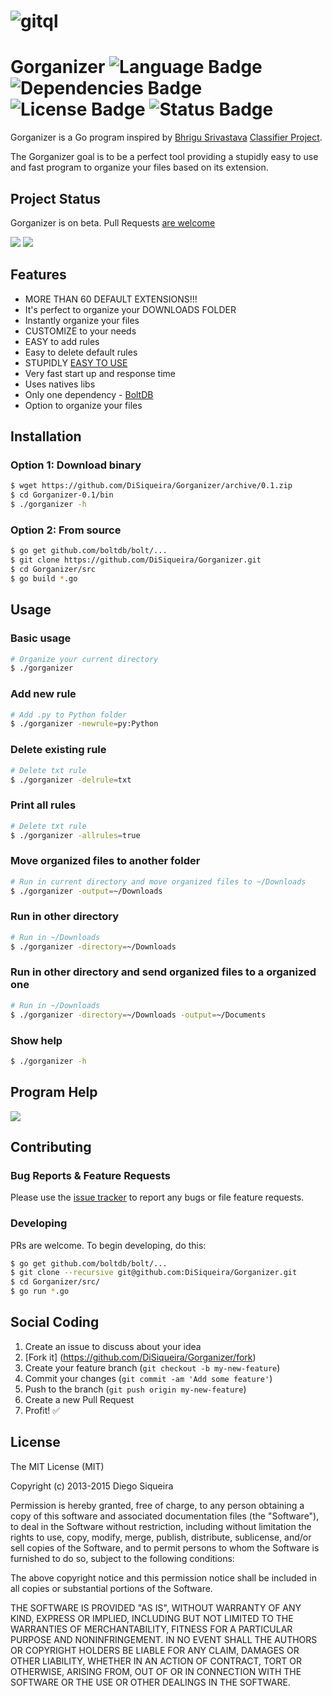 # ![gitql](https://rawgit.com/DiSiqueira/Gorganizer/master/gorganizer-logo.png)

# Gorganizer ![Language Badge](https://img.shields.io/badge/Language-Go-blue.svg) ![Dependencies Badge](https://img.shields.io/badge/Dependencies-BoltDB-brightgreen.svg) ![License Badge](https://img.shields.io/badge/License-MIT-blue.svg) ![Status Badge](https://img.shields.io/badge/Status-Beta-brightgreen.svg)

Gorganizer is a Go program inspired by [Bhrigu Srivastava][bhrigu123] [Classifier Project][classifier].

The Gorganizer goal is to be a perfect tool providing a stupidly easy to use and fast program to organize your files based on its extension.

[bhrigu123]: https://github.com/bhrigu123
[classifier]: https://github.com/bhrigu123/classifier

## Project Status

Gorganizer is on beta. Pull Requests [are welcome](https://github.com/DiSiqueira/Gorganizer#social-coding)

![](https://i.imgur.com/2rFfn9i.gif)
![](http://i.imgur.com/psKRFoS.jpg)

## Features

- MORE THAN 60 DEFAULT EXTENSIONS!!!
- It's perfect to organize your DOWNLOADS FOLDER
- Instantly organize your files
- CUSTOMIZE to your needs
- EASY to add rules
- Easy to delete default rules
- STUPIDLY [EASY TO USE](https://github.com/DiSiqueira/Gorganizer#usage)
- Very fast start up and response time
- Uses natives libs
- Only one dependency - [BoltDB](https://github.com/boltdb/bolt)
- Option to organize your files

## Installation

### Option 1: Download binary

```bash
$ wget https://github.com/DiSiqueira/Gorganizer/archive/0.1.zip
$ cd Gorganizer-0.1/bin
$ ./gorganizer -h
```

### Option 2: From source

```bash
$ go get github.com/boltdb/bolt/...
$ git clone https://github.com/DiSiqueira/Gorganizer.git
$ cd Gorganizer/src
$ go build *.go
```

## Usage

### Basic usage

```bash
# Organize your current directory
$ ./gorganizer
```

### Add new rule

```bash
# Add .py to Python folder
$ ./gorganizer -newrule=py:Python
```

### Delete existing rule

```bash
# Delete txt rule
$ ./gorganizer -delrule=txt
```

### Print all rules

```bash
# Delete txt rule
$ ./gorganizer -allrules=true
```

### Move organized files to another folder

```bash
# Run in current directory and move organized files to ~/Downloads
$ ./gorganizer -output=~/Downloads
```

### Run in other directory

```bash
# Run in ~/Downloads
$ ./gorganizer -directory=~/Downloads
```

### Run in other directory and send organized files to a organized one

```bash
# Run in ~/Downloads
$ ./gorganizer -directory=~/Downloads -output=~/Documents
```

### Show help

```bash
$ ./gorganizer -h
```

## Program Help

![](http://image.prntscr.com/image/27c361f3891c461d83584577eb18ec72.png)

## Contributing

### Bug Reports & Feature Requests

Please use the [issue tracker](https://github.com/DiSiqueira/Gorganizer/issues) to report any bugs or file feature requests.

### Developing

PRs are welcome. To begin developing, do this:

```bash
$ go get github.com/boltdb/bolt/...
$ git clone --recursive git@github.com:DiSiqueira/Gorganizer.git
$ cd Gorganizer/src/
$ go run *.go
```

## Social Coding

1. Create an issue to discuss about your idea
2. [Fork it] (https://github.com/DiSiqueira/Gorganizer/fork)
3. Create your feature branch (`git checkout -b my-new-feature`)
4. Commit your changes (`git commit -am 'Add some feature'`)
5. Push to the branch (`git push origin my-new-feature`)
6. Create a new Pull Request
7. Profit! :white_check_mark:

## License

The MIT License (MIT)

Copyright (c) 2013-2015 Diego Siqueira

Permission is hereby granted, free of charge, to any person obtaining a copy
of this software and associated documentation files (the "Software"), to deal
in the Software without restriction, including without limitation the rights
to use, copy, modify, merge, publish, distribute, sublicense, and/or sell
copies of the Software, and to permit persons to whom the Software is
furnished to do so, subject to the following conditions:

The above copyright notice and this permission notice shall be included in
all copies or substantial portions of the Software.

THE SOFTWARE IS PROVIDED "AS IS", WITHOUT WARRANTY OF ANY KIND, EXPRESS OR
IMPLIED, INCLUDING BUT NOT LIMITED TO THE WARRANTIES OF MERCHANTABILITY,
FITNESS FOR A PARTICULAR PURPOSE AND NONINFRINGEMENT.  IN NO EVENT SHALL THE
AUTHORS OR COPYRIGHT HOLDERS BE LIABLE FOR ANY CLAIM, DAMAGES OR OTHER
LIABILITY, WHETHER IN AN ACTION OF CONTRACT, TORT OR OTHERWISE, ARISING FROM,
OUT OF OR IN CONNECTION WITH THE SOFTWARE OR THE USE OR OTHER DEALINGS IN
THE SOFTWARE.